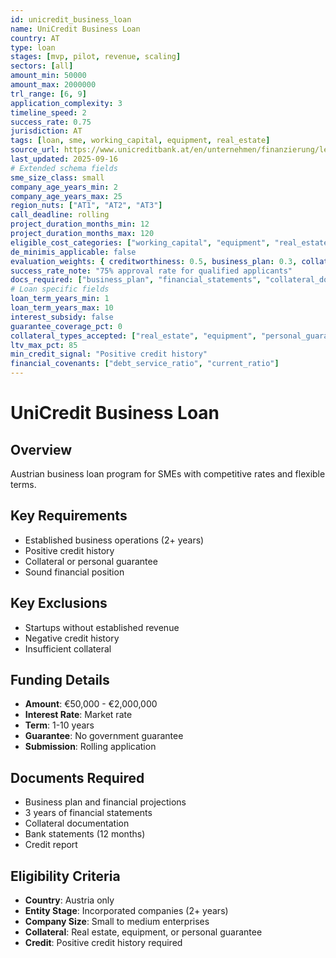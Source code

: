 ```yaml
---
id: unicredit_business_loan
name: UniCredit Business Loan
country: AT
type: loan
stages: [mvp, pilot, revenue, scaling]
sectors: [all]
amount_min: 50000
amount_max: 2000000
trl_range: [6, 9]
application_complexity: 3
timeline_speed: 2
success_rate: 0.75
jurisdiction: AT
tags: [loan, sme, working_capital, equipment, real_estate]
source_url: https://www.unicreditbank.at/en/unternehmen/finanzierung/leasing.html
last_updated: 2025-09-16
# Extended schema fields
sme_size_class: small
company_age_years_min: 2
company_age_years_max: 25
region_nuts: ["AT1", "AT2", "AT3"]
call_deadline: rolling
project_duration_months_min: 12
project_duration_months_max: 120
eligible_cost_categories: ["working_capital", "equipment", "real_estate", "personnel"]
de_minimis_applicable: false
evaluation_weights: { creditworthiness: 0.5, business_plan: 0.3, collateral: 0.2 }
success_rate_note: "75% approval rate for qualified applicants"
docs_required: ["business_plan", "financial_statements", "collateral_documents", "bank_statements"]
# Loan specific fields
loan_term_years_min: 1
loan_term_years_max: 10
interest_subsidy: false
guarantee_coverage_pct: 0
collateral_types_accepted: ["real_estate", "equipment", "personal_guarantee", "deposit"]
ltv_max_pct: 85
min_credit_signal: "Positive credit history"
financial_covenants: ["debt_service_ratio", "current_ratio"]
---
```


# UniCredit Business Loan

## Overview
Austrian business loan program for SMEs with competitive rates and flexible terms.

## Key Requirements
- Established business operations (2+ years)
- Positive credit history
- Collateral or personal guarantee
- Sound financial position

## Key Exclusions
- Startups without established revenue
- Negative credit history
- Insufficient collateral

## Funding Details
- **Amount**: €50,000 - €2,000,000
- **Interest Rate**: Market rate
- **Term**: 1-10 years
- **Guarantee**: No government guarantee
- **Submission**: Rolling application

## Documents Required
- Business plan and financial projections
- 3 years of financial statements
- Collateral documentation
- Bank statements (12 months)
- Credit report

## Eligibility Criteria
- **Country**: Austria only
- **Entity Stage**: Incorporated companies (2+ years)
- **Company Size**: Small to medium enterprises
- **Collateral**: Real estate, equipment, or personal guarantee
- **Credit**: Positive credit history required
